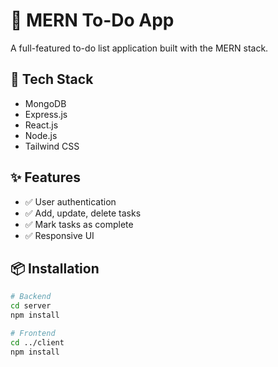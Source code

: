 # 📝 MERN To-Do App

A full-featured to-do list application built with the MERN stack.

## 🚀 Tech Stack
- MongoDB
- Express.js
- React.js
- Node.js
- Tailwind CSS

## ✨ Features
- ✅ User authentication
- ✅ Add, update, delete tasks
- ✅ Mark tasks as complete
- ✅ Responsive UI

## 📦 Installation

```bash
# Backend
cd server
npm install

# Frontend
cd ../client
npm install
